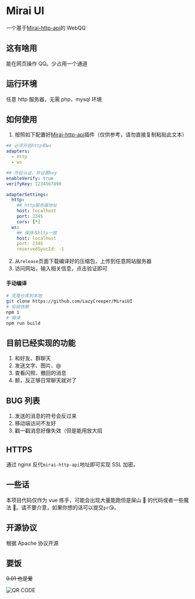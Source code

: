 # Mirai UI

一个基于[Mirai-http-api](https://docs.mirai.mamoe.net/mirai-api-http/)的 WebQQ

## 这有啥用

能在网页操作 QQ。少占用一个通道

## 运行环境

任意 http 服务器，无需 php，mysql 环境

## 如何使用

1. 按照如下配置好[Mirai-http-api](https://docs.mirai.mamoe.net/mirai-api-http/)插件（仅供参考，请勿直接复制粘贴此文本）

```yaml
## 必须开启http和ws
adapters:
  - http
  - ws

## 开启认证，并设置key
enableVerify: true
verifyKey: 1234567890

adapterSettings:
  http:
    ## http服务器地址
    host: localhost
    port: 2345
    cors: [*]
  ws:
    ## 保持与http一致
    host: localhost
    port: 2345
    reservedSyncId: -1
```

2. 从`release`页面下载编译好的压缩包，上传到任意网站服务器
3. 访问网站，输入相关信息，点击验证即可

#### 手动编译

```bash
# 克隆仓库到本地
git clone https://github.com/LazyCreeper/MiraiUI
# 安装依赖
npm i
# 编译
npm run build
```

## 目前已经实现的功能

1. 和好友、群聊天
2. 发送文字、图片、@
3. 查看闪照、撤回的消息
4. 额，反正够日常聊天就对了

## BUG 列表

1. 发送的消息的符号会反过来
2. 移动端访问不友好
3. 戳一戳消息好像失效（但是能用放大招

## HTTPS

通过 nginx 反代`mirai-http-api`地址即可实现 SSL 加密。

## 一些话

本项目代码仅作为 vue 练手，可能会出现大量能跑但是屎山 💩 的代码或者一些魔法 🔮。请不要介意，如果你想的话可以提交`pr`😘。

## 开源协议

根据 Apache 协议开源

## 要饭

~~0.01 也是爱~~

![QR CODE](https://qn-store-pub-tx.seewo.com/676b69a1b8ad4f9391555c127a2331c7165760252223383)
